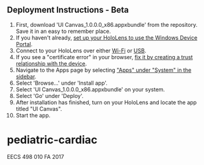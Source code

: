 ## Deployment Instructions - Beta
1. First, download 'UI Canvas_1.0.0.0_x86.appxbundle' from the repository. Save it in an easy to remember place.
2. If you haven't already, [set up your HoloLens to use the Windows Device Portal](https://developer.microsoft.com/en-us/windows/mixed-reality/using_the_windows_device_portal#setting_up_hololens_to_use_windows_device_portal).
3. Connect to your HoloLens over either [Wi-Fi](https://developer.microsoft.com/en-us/windows/mixed-reality/using_the_windows_device_portal#connecting_over_wi-fi) or [USB](https://developer.microsoft.com/en-us/windows/mixed-reality/using_the_windows_device_portal#connecting_over_usb).
4. If you see a "certificate error" in your browser, [fix it by creating a trust relationship with the device](https://developer.microsoft.com/en-us/windows/mixed-reality/using_the_windows_device_portal#security_certificate).
5. Navigate to the Apps page by selecting ["Apps" under "System" in the sidebar](https://developer.microsoft.com/en-us/windows/mixed-reality/using_the_windows_device_portal#apps).
6. Select 'Browse...' under 'Install app'.
7. Select 'UI Canvas_1.0.0.0_x86.appxbundle' on your system.
8. Select 'Go' under 'Deploy'.
9. After installation has finished, turn on your HoloLens and locate the app titled "UI Canvas".
10. Start the app.

# pediatric-cardiac
EECS 498 010 FA 2017

